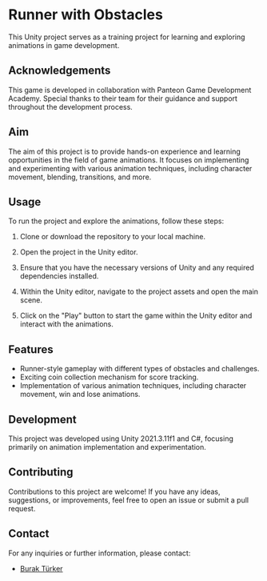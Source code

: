 # Runner with Obstacles 

This Unity project serves as a training project for learning and exploring animations in game development.

## Acknowledgements

This game is developed in collaboration with Panteon Game Development Academy. Special thanks to their team for their guidance and support throughout the development process.

## Aim

The aim of this project is to provide hands-on experience and learning opportunities in the field of game animations. It focuses on implementing and experimenting with various animation techniques, including character movement, blending, transitions, and more.

## Usage

To run the project and explore the animations, follow these steps:

1. Clone or download the repository to your local machine.

2. Open the project in the Unity editor.

3. Ensure that you have the necessary versions of Unity and any required dependencies installed.

4. Within the Unity editor, navigate to the project assets and open the main scene.

5. Click on the "Play" button to start the game within the Unity editor and interact with the animations.

## Features

- Runner-style gameplay with different types of obstacles and challenges.
- Exciting coin collection mechanism for score tracking.
- Implementation of various animation techniques, including character movement, win and lose animations.

## Development

This project was developed using Unity 2021.3.11f1 and C#, focusing primarily on animation implementation and experimentation.

## Contributing

Contributions to this project are welcome! If you have any ideas, suggestions, or improvements, feel free to open an issue or submit a pull request.

## Contact

For any inquiries or further information, please contact:

- [Burak Türker](mailto:turker.kburak@gmail.com)
